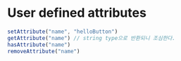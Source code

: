 # User defined attributes

```javascript
setAttribute("name", "helloButton")
getAttribute("name") // string type으로 반환되니 조심한다.
hasAttribute("name")
removeAttribute("name")
```





